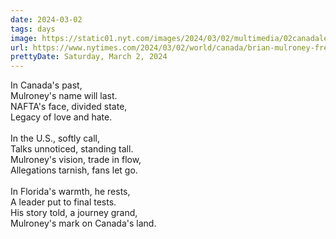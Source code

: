 ```yaml
---
date: 2024-03-02
tags: days
image: https://static01.nyt.com/images/2024/03/02/multimedia/02canadaletter-mulroney1-pzfl/02canadaletter-mulroney1-pzfl-facebookJumbo.jpg
url: https://www.nytimes.com/2024/03/02/world/canada/brian-mulroney-free-trade.html
prettyDate: Saturday, March 2, 2024
---
```

In Canada's past,  <br>Mulroney's name will last.  <br>NAFTA's face, divided state,  <br>Legacy of love and hate.  <br>  <br>In the U.S., softly call,  <br>Talks unnoticed, standing tall.  <br>Mulroney's vision, trade in flow,  <br>Allegations tarnish, fans let go.  <br>  <br>In Florida's warmth, he rests,  <br>A leader put to final tests.  <br>His story told, a journey grand,  <br>Mulroney's mark on Canada's land.  